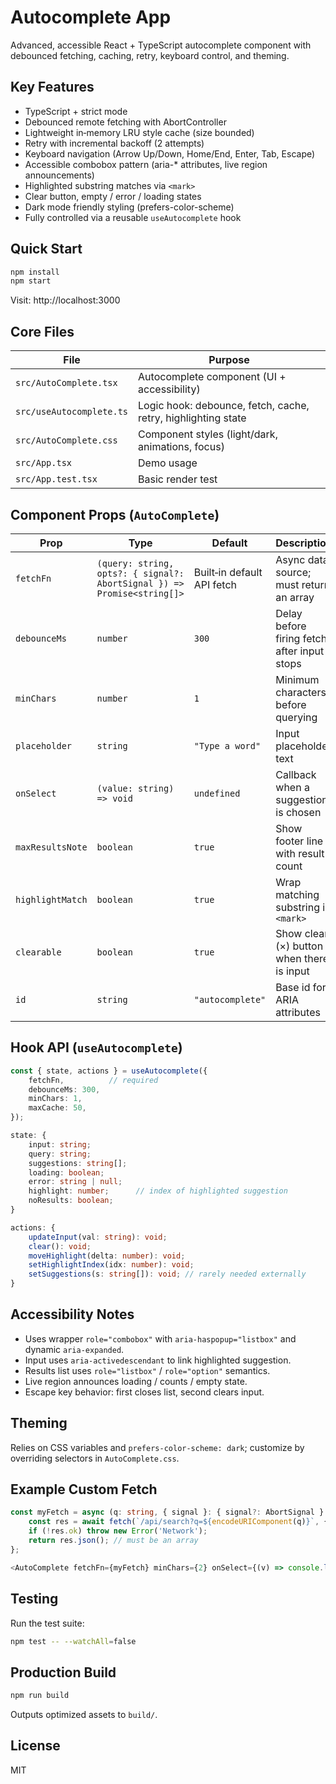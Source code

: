 
# Autocomplete App

Advanced, accessible React + TypeScript autocomplete component with debounced fetching, caching, retry, keyboard control, and theming.

## Key Features

- TypeScript + strict mode
- Debounced remote fetching with AbortController
- Lightweight in‑memory LRU style cache (size bounded)
- Retry with incremental backoff (2 attempts)
- Keyboard navigation (Arrow Up/Down, Home/End, Enter, Tab, Escape)
- Accessible combobox pattern (aria-* attributes, live region announcements)
- Highlighted substring matches via `<mark>`
- Clear button, empty / error / loading states
- Dark mode friendly styling (prefers-color-scheme)
- Fully controlled via a reusable `useAutocomplete` hook

## Quick Start

```sh
npm install
npm start
```
Visit: http://localhost:3000

## Core Files

| File | Purpose |
|------|---------|
| `src/AutoComplete.tsx` | Autocomplete component (UI + accessibility) |
| `src/useAutocomplete.ts` | Logic hook: debounce, fetch, cache, retry, highlighting state |
| `src/AutoComplete.css` | Component styles (light/dark, animations, focus) |
| `src/App.tsx` | Demo usage |
| `src/App.test.tsx` | Basic render test |

## Component Props (`AutoComplete`)

| Prop | Type | Default | Description |
|------|------|---------|-------------|
| `fetchFn` | `(query: string, opts?: { signal?: AbortSignal }) => Promise<string[]>` | Built‑in default API fetch | Async data source; must return an array |
| `debounceMs` | `number` | `300` | Delay before firing fetch after input stops |
| `minChars` | `number` | `1` | Minimum characters before querying |
| `placeholder` | `string` | `"Type a word"` | Input placeholder text |
| `onSelect` | `(value: string) => void` | `undefined` | Callback when a suggestion is chosen |
| `maxResultsNote` | `boolean` | `true` | Show footer line with result count |
| `highlightMatch` | `boolean` | `true` | Wrap matching substring in `<mark>` |
| `clearable` | `boolean` | `true` | Show clear (×) button when there is input |
| `id` | `string` | `"autocomplete"` | Base id for ARIA attributes |

## Hook API (`useAutocomplete`)

```ts
const { state, actions } = useAutocomplete({
	fetchFn,          // required
	debounceMs: 300,
	minChars: 1,
	maxCache: 50,
});

state: {
	input: string;
	query: string;
	suggestions: string[];
	loading: boolean;
	error: string | null;
	highlight: number;      // index of highlighted suggestion
	noResults: boolean;
}

actions: {
	updateInput(val: string): void;
	clear(): void;
	moveHighlight(delta: number): void;
	setHighlightIndex(idx: number): void;
	setSuggestions(s: string[]): void; // rarely needed externally
}
```

## Accessibility Notes

- Uses wrapper `role="combobox"` with `aria-haspopup="listbox"` and dynamic `aria-expanded`.
- Input uses `aria-activedescendant` to link highlighted suggestion.
- Results list uses `role="listbox"` / `role="option"` semantics.
- Live region announces loading / counts / empty state.
- Escape key behavior: first closes list, second clears input.

## Theming

Relies on CSS variables and `prefers-color-scheme: dark`; customize by overriding selectors in `AutoComplete.css`.

## Example Custom Fetch

```ts
const myFetch = async (q: string, { signal }: { signal?: AbortSignal } = {}) => {
	const res = await fetch(`/api/search?q=${encodeURIComponent(q)}`, { signal });
	if (!res.ok) throw new Error('Network');
	return res.json(); // must be an array
};

<AutoComplete fetchFn={myFetch} minChars={2} onSelect={(v) => console.log(v)} />
```

## Testing

Run the test suite:
```sh
npm test -- --watchAll=false
```

## Production Build

```sh
npm run build
```
Outputs optimized assets to `build/`.

## License
MIT

